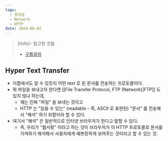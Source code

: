 ```yaml
---
tags:
  - 용어집
  - Network
  - HTTP
date: 2024-06-02
---
```

> [!info]- 참고한 것들
> - [구름과자](https://www.cloudflare.com/learning/ddos/glossary/hypertext-transfer-protocol-http/)

## Hyper Text Transfer

- 이름에서도 알 수 있듯이 어떤 text 로 된 문서를 전송하는 프로토콜이다.
- 뭐 파일을 보내고자 한다면 [[File Transfer Protocol, FTP (Network)|FTP]] 도 있지 않냐 하는데,
	- 쟤는 진짜 "파일" 을 보내는 것이고
	- HTTP 는 "읽을 수 있는" (readable - 즉, ASCII 로 표현된) "문서" 를 전송해서 "해석" 하기 위함이라 할 수 있다.
- 여기서 "해석" 은 일반적으로 인터넷 브라우저가 한다고 말할 수 있다.
	- 즉, 우리가 "웹서핑" 이라고 하는 것이 브라우저가 이 HTTP 프로토콜로 문서를 가져와가 해석해서 사용자에게 예쁘장하게 보여주는 것이라고 할 수 있는 것.